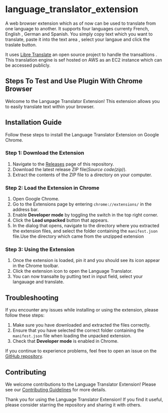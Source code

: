 # language_translator_extension

A web browser extension which as of now can be used to translate from one language to another. It supports four languages currenty French, English , German and Spanish. You simply copy text which you want to translate, paste it into the text area , select your langaue and click the traslate button. 

It uses [Libre Translate](https://hub.docker.com/r/libretranslate/libretranslate) an open source project to handle the transaltions . This translation engine is sef hosted on AWS as an EC2 instance which can be accessed publicly.

## Steps To Test and Use Plugin With Chrome Browser

Welcome to the Language Translator Extension! This extension allows you to easily translate text within your browser.

## Installation Guide

Follow these steps to install the Language Translator Extension on Google Chrome.

### Step 1: Download the Extension

1. Navigate to the [Releases](https://github.com/forkimenjeckayang/language_translator_extension/releases/tag/v1.0.0) page of this repository.
2. Download the latest release ZIP file(*Source code(zip)*).
3. Extract the contents of the ZIP file to a directory on your computer.

### Step 2: Load the Extension in Chrome

1. Open Google Chrome.
2. Go to the Extensions page by entering `chrome://extensions/` in the address bar.
3. Enable **Developer mode** by toggling the switch in the top right corner.
4. Click the **Load unpacked** button that appears.
5. In the dialog that opens, navigate to the directory where you extracted the extension files, and select the folder containing the `manifest.json` file.Use the directory which came from the unzipped extension

### Step 3: Using the Extension

1. Once the extension is loaded, pin it and you should see its icon appear in the Chrome toolbar.
2. Click the extension icon to open the Language Translator.
3. You can now transalte by putting text in input field, select your langauage and translate.

## Troubleshooting

If you encounter any issues while installing or using the extension, please follow these steps:

1. Make sure you have downloaded and extracted the files correctly.
2. Ensure that you have selected the correct folder containing the `manifest.json` file when loading the unpacked extension.
3. Check that **Developer mode** is enabled in Chrome.

If you continue to experience problems, feel free to open an issue on the [GitHub repository](https://github.com/forkimenjeckayang/language_translator_extension/issues).

## Contributing

We welcome contributions to the Language Translator Extension! Please see our [Contributing Guidelines](CONTRIBUTING.md) for more details.

Thank you for using the Language Translator Extension! If you find it useful, please consider starring the repository and sharing it with others.

